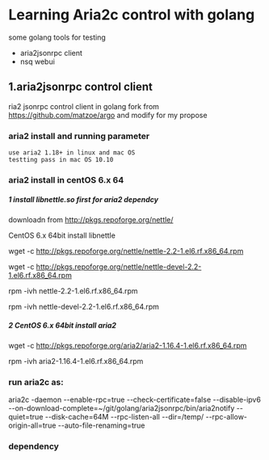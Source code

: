 # Learning Aria2c control with golang

some golang tools for testing
- aria2jsonrpc client
- nsq webui

## 1.aria2jsonrpc control client

ria2 jsonrpc control client in golang
fork from https://github.com/matzoe/argo and modify for my propose

### aria2 install and running parameter
    use aria2 1.18+ in linux and mac OS
    testting pass in mac OS 10.10

### aria2 install in centOS 6.x 64

##### 1 install libnettle.so first for aria2 dependcy

 downloadn from http://pkgs.repoforge.org/nettle/

CentOS 6.x 64bit install libnettle

wget -c http://pkgs.repoforge.org/nettle/nettle-2.2-1.el6.rf.x86_64.rpm

wget -c http://pkgs.repoforge.org/nettle/nettle-devel-2.2-1.el6.rf.x86_64.rpm

rpm -ivh nettle-2.2-1.el6.rf.x86_64.rpm

rpm -ivh nettle-devel-2.2-1.el6.rf.x86_64.rpm

##### 2 CentOS 6.x 64bit install aria2

wget -c http://pkgs.repoforge.org/aria2/aria2-1.16.4-1.el6.rf.x86_64.rpm

rpm -ivh aria2-1.16.4-1.el6.rf.x86_64.rpm


### run aria2c as:

aria2c  -daemon --enable-rpc=true --check-certificate=false --disable-ipv6 --on-download-complete=~/git/golang/aria2jsonrpc/bin/aria2notify --quiet=true --disk-cache=64M --rpc-listen-all --dir=/temp/ --rpc-allow-origin-all=true --auto-file-renaming=true

### dependency

 
